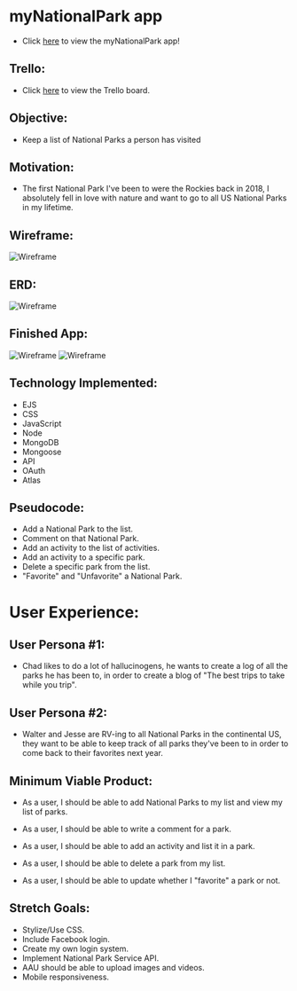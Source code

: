 # myNationalPark app

* Click [here]() to view the myNationalPark app!

## Trello:

* Click [here](https://trello.com/b/Btldndoy/mynationalparkapp) to view the Trello board.

## Objective:

* Keep a list of National Parks a person has visited  

## Motivation: 

* The first National Park I've been to were the Rockies back in 2018, I absolutely fell in love with nature and want to go to all US National Parks in my lifetime. 

## Wireframe:

![Wireframe](https://imgur.com/U96BqSQg.jpg)

## ERD:

![Wireframe](https://imgur.com/FubU8Sd.jpg)

## Finished App:

![Wireframe](https://imgur.com/nbCQHKK.jpg)
![Wireframe](https://imgur.com/o4PMnO5.jpg)

## Technology Implemented:

* EJS
* CSS
* JavaScript
* Node
* MongoDB
* Mongoose
* API
* OAuth
* Atlas


## Pseudocode:

* Add a National Park to the list.
* Comment on that National Park.
* Add an activity to the list of activities.
* Add an activity to a specific park.
* Delete a specific park from the list.
* "Favorite" and "Unfavorite" a National Park.

# User Experience:

## User Persona #1:

* Chad likes to do a lot of hallucinogens, he wants to create a log of all the parks he has been to, in order to create a blog of "The best trips to take while you trip".

## User Persona #2:

* Walter and Jesse are RV-ing to all National Parks in the continental US, they want to be able to keep track of all parks they've been to in order to come back to their favorites next year.

## Minimum Viable Product:

* As a user, I should be able to add National Parks to my list and view my list of parks. 
* As a user, I should be able to write a comment for a park.
* As a user, I should be able to add an activity and list it in a park.

* As a user, I should be able to delete a park from my list.
* As a user, I should be able to update whether I "favorite" a park or not. 

## Stretch Goals:

* Stylize/Use CSS.
* Include Facebook login.
* Create my own login system.
* Implement National Park Service API.
* AAU should be able to upload images and videos.
* Mobile responsiveness. 